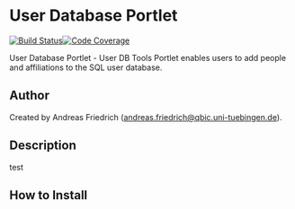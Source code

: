 # User Database Portlet

[![Build Status](https://travis-ci.com/qbicsoftware/user-db-portlet.svg?branch=development)](https://travis-ci.com/qbicsoftware/user-db-portlet)[![Code Coverage]( https://codecov.io/gh/qbicsoftware/user-db-portlet/branch/development/graph/badge.svg)](https://codecov.io/gh/qbicsoftware/user-db-portlet)

User Database Portlet - User DB Tools Portlet enables users to add people and affiliations to the SQL user database.

## Author

Created by Andreas Friedrich (andreas.friedrich@qbic.uni-tuebingen.de).

## Description

test

## How to Install


